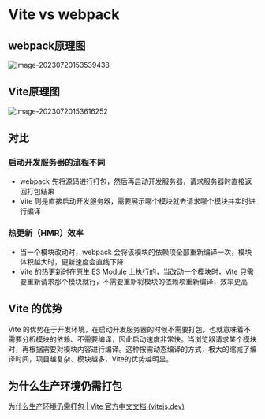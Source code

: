 # Vite vs webpack



## webpack原理图



![image-20230720153539438](https://penguinbucket.obs.cn-southwest-2.myhuaweicloud.com/img/202307201535475.png)

## Vite原理图

![image-20230720153616252](https://penguinbucket.obs.cn-southwest-2.myhuaweicloud.com/img/202307201536298.png)



## 对比

### 启动开发服务器的流程不同

- webpack 先将源码进行打包，然后再启动开发服务器，请求服务器时直接返回打包结果
- Vite 则是直接启动开发服务器，需要展示哪个模块就去请求哪个模块并实时进行编译

### 热更新（HMR）效率

- 当一个模块改动时，webpack 会将该模块的依赖项全部重新编译一次，模块体积越大时，更新速度会直线下降
- Vite 的热更新时在原生 ES Module 上执行的，当改动一个模块时，Vite 只需要重新请求那个模块就行，不需要重新将模块的依赖项重新编译，效率更高



## Vite 的优势

Vite 的优势在于开发环境，在启动开发服务器的时候不需要打包，也就意味着不需要分析模块的依赖、不需要编译，因此启动速度非常快。当浏览器请求某个模块时，再根据需要对模块内容进行编译。这种按需动态编译的方式，极大的缩减了编译时间，项目越复杂、模块越多，Vite的优势越明显。



## 为什么生产环境仍需打包

[为什么生产环境仍需打包 | Vite 官方中文文档 (vitejs.dev)](https://cn.vitejs.dev/guide/why.html#why-bundle-for-production)